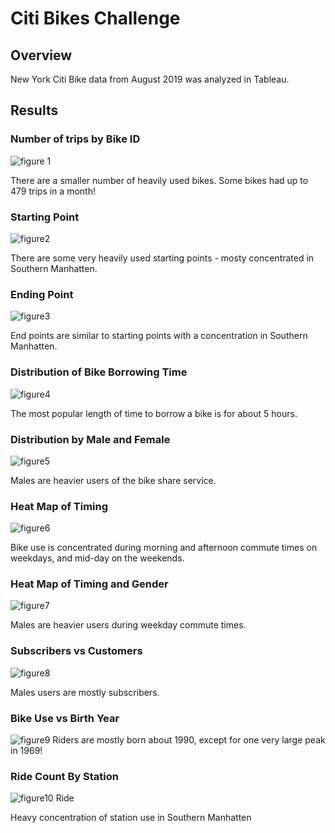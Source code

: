 # Citi Bikes Challenge

## Overview

New York Citi Bike data from August 2019 was analyzed in Tableau.

## Results

### Number of trips by Bike ID 
![figure 1](https://github.com/JaniceBgithub/Tableau_14/blob/main/Resources/Picture1.png)

There are a smaller number of heavily used bikes.  Some bikes had up to 479 trips in a month!

### Starting Point
![figure2](https://github.com/JaniceBgithub/Tableau_14/blob/main/Resources/Picture2.png)

There are some very heavily used starting points - mosty concentrated in Southern Manhatten.

### Ending Point
![figure3](https://github.com/JaniceBgithub/Tableau_14/blob/main/Resources/Picture3.png)

End points are similar to starting points with a concentration in Southern Manhatten.

### Distribution of Bike Borrowing Time 
![figure4](https://github.com/JaniceBgithub/Tableau_14/blob/main/Resources/Picture4.png)

The most popular length of time to borrow a bike is for about 5 hours. 

### Distribution by Male and Female
![figure5](https://github.com/JaniceBgithub/Tableau_14/blob/main/Resources/Picture5.png)

Males are heavier users of the bike share service.

### Heat Map of Timing 
![figure6](https://github.com/JaniceBgithub/Tableau_14/blob/main/Resources/Picture6.png)

Bike use is concentrated during morning and afternoon commute times on weekdays, and mid-day on the weekends.

### Heat Map of Timing and Gender 
![figure7](https://github.com/JaniceBgithub/Tableau_14/blob/main/Resources/Picture7.png)

Males are heavier users during weekday commute times. 

### Subscribers vs Customers 
![figure8](https://github.com/JaniceBgithub/Tableau_14/blob/main/Resources/Picture8.png)

Males users are mostly subscribers.

### Bike Use vs Birth Year
![figure9](https://github.com/JaniceBgithub/Tableau_14/blob/main/Resources/Picture9.png)
Riders are mostly born about 1990, except for one very large peak in 1969!

### Ride Count By Station 

![figure10](https://github.com/JaniceBgithub/Tableau_14/blob/main/Resources/Picture10.png)
Ride

Heavy concentration of station use in Southern Manhatten



